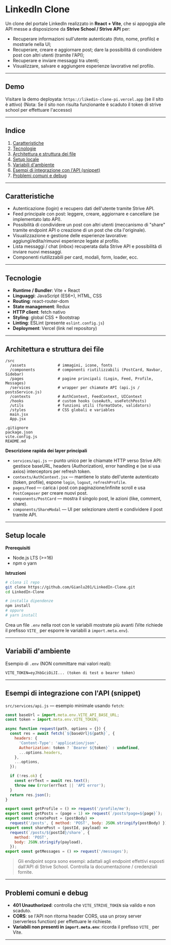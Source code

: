 # LinkedIn Clone

Un clone del portale LinkedIn realizzato in **React + Vite**, che si appoggia alle API messe a disposizione da **Strive School / Strive API** per:

- Recuperare informazioni sull'utente autenticato (foto, nome, profilo) e mostrarle nella UI;
- Recuperare, creare e aggiornare post; dare la possibilità di condividere post con altri utenti (tramite l'API);
- Recuperare e inviare messaggi tra utenti;
- Visualizzare, salvare e aggiungere esperienze lavorative nel profilo.

---

## Demo

Visitare la demo deployata: `https://likedin-clone-pi.vercel.app` (se il sito è attivo)
(Nota: Se il sito non risulta funzionante è scaduto il token di strive school per effettuare l'accesso)

---

## Indice

1. [Caratteristiche](#caratteristiche)
2. [Tecnologie](#tecnologie)
3. [Architettura e struttura dei file](#architettura-e-struttura-dei-file)
4. [Setup locale](#setup-locale)
5. [Variabili d'ambiente](#variabili-denv)
6. [Esempi di integrazione con l'API (snippet)](#esempi-di-integrazione-con-lapi-snippet)
7. [Problemi comuni e debug](#problemi-comuni-e-debug)

---

## Caratteristiche

- Autenticazione (login) e recupero dati dell'utente tramite Strive API.
- Feed principale con post: leggere, creare, aggiornare e cancellare (se implementato lato API).
- Possibilità di condividere un post con altri utenti (meccanismo di "share" tramite endpoint API o creazione di un post che cita l'originale).
- Visualizzazione e gestione delle esperienze lavorative: aggiungi/edita/rimuovi esperienze legate al profilo.
- Lista messaggi / chat (inbox) recuperata dalla Strive API e possibilità di inviare nuovi messaggi.
- Componenti riutilizzabili per card, modali, form, loader, ecc.

---

## Tecnologie

- **Runtime / Bundler**: Vite + React
- **Linguaggi**: JavaScript (ES6+), HTML, CSS
- **Routing**: react-router-dom
- **State management**: Redux
- **HTTP client**: fetch nativo
- **Styling**: global CSS + Bootstrap
- **Linting**: ESLint (presente `eslint.config.js`)
- **Deployment**: Vercel (link nel repository)

---

## Architettura e struttura dei file

```
/src
  /assets              # immagini, icone, fonts
  /components          # componenti riutilizzabili (PostCard, Navbar, Sidebar)
  /pages               # pagine principali (Login, Feed, Profile, Messages)
  /services            # wrapper per chiamate API (api.js / postsService.js)
  /contexts            # AuthContext, FeedContext, UIContext
  /hooks               # custom hooks (useAuth, useFetchPosts)
  /utils               # funzioni utili (formatDate, validators)
  /styles              # CSS globali e variables
  main.jsx
  App.jsx

.gitignore
package.json
vite.config.js
README.md
```

**Descrizione rapida dei layer principali**

- `services/api.js` — punto unico per le chiamate HTTP verso Strive API: gestisce baseURL, headers (Authorization), error handling e (se si usa axios) interceptors per refresh token.
- `contexts/AuthContext.jsx` — mantiene lo stato dell'utente autenticato (token, profile), espone `login`, `logout`, `refreshProfile`.
- `pages/Feed` — carica i post con paginazione/infinite scroll e usa `PostComposer` per creare nuovi post.
- `components/PostCard` — mostra il singolo post, le azioni (like, comment, share).
- `components/ShareModal` — UI per selezionare utenti e condividere il post tramite API.

---

## Setup locale

**Prerequisiti**

- Node.js LTS (>=16)
- npm o yarn

**Istruzioni**

```bash
# clona il repo
git clone https://github.com/Gianlu201/LinkedIn-Clone.git
cd LinkedIn-Clone

# installa dipendenze
npm install
# oppure
# yarn install
```

Crea un file `.env` nella root con le variabili mostrate più avanti (Vite richiede il prefisso `VITE_` per esporre le variabili a `import.meta.env`).

---

## Variabili d'ambiente

Esempio di `.env` (NON committare mai valori reali):

```
VITE_TOKEN=eyJhbGciOiJI... (token di test o bearer token)
```

---

## Esempi di integrazione con l'API (snippet)

`src/services/api.js` — esempio minimale usando `fetch`:

```js
const baseUrl = import.meta.env.VITE_API_BASE_URL;
const token = import.meta.env.VITE_TOKEN;

async function request(path, options = {}) {
  const res = await fetch(`${baseUrl}${path}`, {
    headers: {
      'Content-Type': 'application/json',
      Authorization: token ? `Bearer ${token}` : undefined,
      ...options.headers,
    },
    ...options,
  });

  if (!res.ok) {
    const errText = await res.text();
    throw new Error(errText || 'API error');
  }
  return res.json();
}

export const getProfile = () => request('/profile/me');
export const getPosts = (page = 1) => request(`/posts?page=${page}`);
export const createPost = (postBody) =>
  request('/posts', { method: 'POST', body: JSON.stringify(postBody) });
export const sharePost = (postId, payload) =>
  request(`/posts/${postId}/share`, {
    method: 'POST',
    body: JSON.stringify(payload),
  });
export const getMessages = () => request('/messages');
```

> Gli endpoint sopra sono esempi: adattali agli endpoint effettivi esposti dall'API di Strive School. Controlla la documentazione / credenziali fornite.

---

## Problemi comuni e debug

- **401 Unauthorized**: controlla che `VITE_STRIVE_TOKEN` sia valido e non scaduto.
- **CORS**: se l'API non ritorna header CORS, usa un proxy server (serverless function) per effettuare le richieste.
- **Variabili non presenti in `import.meta.env`**: ricorda il prefisso `VITE_` per Vite.

---

